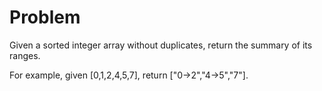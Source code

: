 Problem
===

Given a sorted integer array without duplicates, return the summary of its ranges.

For example, given [0,1,2,4,5,7], return ["0->2","4->5","7"].